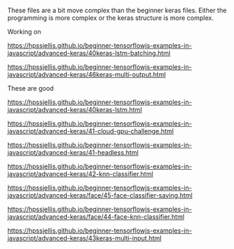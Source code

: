 These files are a bit move complex than the beginner keras files. Either the programming is more complex or the keras structure is more complex.


Working on



https://hpssjellis.github.io/beginner-tensorflowjs-examples-in-javascript/advanced-keras/40keras-lstm-batching.html

https://hpssjellis.github.io/beginner-tensorflowjs-examples-in-javascript/advanced-keras/46keras-multi-output.html





These are good

https://hpssjellis.github.io/beginner-tensorflowjs-examples-in-javascript/advanced-keras/40keras-lstm.html



https://hpssjellis.github.io/beginner-tensorflowjs-examples-in-javascript/advanced-keras/41-cloud-gpu-challenge.html


https://hpssjellis.github.io/beginner-tensorflowjs-examples-in-javascript/advanced-keras/41-headless.html




https://hpssjellis.github.io/beginner-tensorflowjs-examples-in-javascript/advanced-keras/42-knn-classifier.html



https://hpssjellis.github.io/beginner-tensorflowjs-examples-in-javascript/advanced-keras/face/45-face-classifier-saving.html



https://hpssjellis.github.io/beginner-tensorflowjs-examples-in-javascript/advanced-keras/face/44-face-knn-classifier.html



https://hpssjellis.github.io/beginner-tensorflowjs-examples-in-javascript/advanced-keras/43keras-multi-input.html


